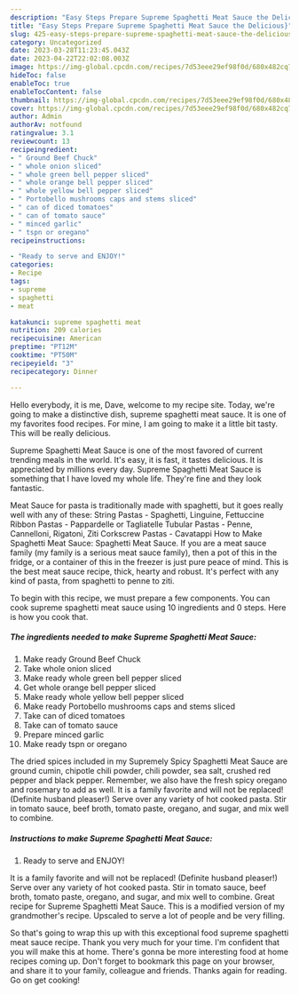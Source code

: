 ```yaml
---
description: "Easy Steps Prepare Supreme Spaghetti Meat Sauce the Delicious}"
title: "Easy Steps Prepare Supreme Spaghetti Meat Sauce the Delicious}"
slug: 425-easy-steps-prepare-supreme-spaghetti-meat-sauce-the-delicious
category: Uncategorized
date: 2023-03-28T11:23:45.043Z
date: 2023-04-22T22:02:08.003Z
image: https://img-global.cpcdn.com/recipes/7d53eee29ef98f0d/680x482cq70/supreme-spaghetti-meat-sauce-recipe-main-photo.jpg
hideToc: false
enableToc: true
enableTocContent: false
thumbnail: https://img-global.cpcdn.com/recipes/7d53eee29ef98f0d/680x482cq70/supreme-spaghetti-meat-sauce-recipe-main-photo.jpg
cover: https://img-global.cpcdn.com/recipes/7d53eee29ef98f0d/680x482cq70/supreme-spaghetti-meat-sauce-recipe-main-photo.jpg
author: Admin
authorAv: notfound
ratingvalue: 3.1
reviewcount: 13
recipeingredient:
- " Ground Beef Chuck"
- " whole onion sliced"
- " whole green bell pepper sliced"
- " whole orange bell pepper sliced"
- " whole yellow bell pepper sliced"
- " Portobello mushrooms caps and stems sliced"
- " can of diced tomatoes"
- " can of tomato sauce"
- " minced garlic"
- " tspn or oregano"
recipeinstructions:

- "Ready to serve and ENJOY!"
categories:
- Recipe
tags:
- supreme
- spaghetti
- meat

katakunci: supreme spaghetti meat 
nutrition: 209 calories
recipecuisine: American
preptime: "PT12M"
cooktime: "PT50M"
recipeyield: "3"
recipecategory: Dinner

---
```



Hello everybody, it is me, Dave, welcome to my recipe site. Today, we're going to make a distinctive dish, supreme spaghetti meat sauce. It is one of my favorites food recipes. For mine, I am going to make it a little bit tasty. This will be really delicious.

Supreme Spaghetti Meat Sauce is one of the most favored of current trending meals in the world. It's easy, it is fast, it tastes delicious. It is appreciated by millions every day. Supreme Spaghetti Meat Sauce is something that I have loved my whole life. They're fine and they look fantastic.

Meat Sauce for pasta is traditionally made with spaghetti, but it goes really well with any of these: String Pastas - Spaghetti, Linguine, Fettuccine Ribbon Pastas - Pappardelle or Tagliatelle Tubular Pastas - Penne, Cannelloni, Rigatoni, Ziti Corkscrew Pastas - Cavatappi How to Make Spaghetti Meat Sauce: Spaghetti Meat Sauce. If you are a meat sauce family (my family is a serious meat sauce family), then a pot of this in the fridge, or a container of this in the freezer is just pure peace of mind. This is the best meat sauce recipe, thick, hearty and robust. It&#39;s perfect with any kind of pasta, from spaghetti to penne to ziti.


To begin with this recipe, we must prepare a few components. You can cook supreme spaghetti meat sauce using 10 ingredients and 0 steps. Here is how you cook that.

<!--inarticleads1-->

##### The ingredients needed to make Supreme Spaghetti Meat Sauce:

1. Make ready  Ground Beef Chuck
1. Take  whole onion sliced
1. Make ready  whole green bell pepper sliced
1. Get  whole orange bell pepper sliced
1. Make ready  whole yellow bell pepper sliced
1. Make ready  Portobello mushrooms caps and stems sliced
1. Take  can of diced tomatoes
1. Take  can of tomato sauce
1. Prepare  minced garlic
1. Make ready  tspn or oregano


The dried spices included in my Supremely Spicy Spaghetti Meat Sauce are ground cumin, chipotle chili powder, chili powder, sea salt, crushed red pepper and black pepper. Remember, we also have the fresh spicy oregano and rosemary to add as well. It is a family favorite and will not be replaced! (Definite husband pleaser!) Serve over any variety of hot cooked pasta. Stir in tomato sauce, beef broth, tomato paste, oregano, and sugar, and mix well to combine. 

<!--inarticleads2-->

##### Instructions to make Supreme Spaghetti Meat Sauce:


1. Ready to serve and ENJOY!

It is a family favorite and will not be replaced! (Definite husband pleaser!) Serve over any variety of hot cooked pasta. Stir in tomato sauce, beef broth, tomato paste, oregano, and sugar, and mix well to combine. Great recipe for Supreme Spaghetti Meat Sauce. This is a modified version of my grandmother&#39;s recipe. Upscaled to serve a lot of people and be very filling. 

So that's going to wrap this up with this exceptional food supreme spaghetti meat sauce recipe. Thank you very much for your time. I'm confident that you will make this at home. There's gonna be more interesting food at home recipes coming up. Don't forget to bookmark this page on your browser, and share it to your family, colleague and friends. Thanks again for reading. Go on get cooking!
